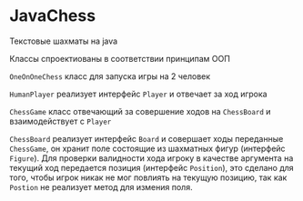# JavaChess

Текстовые шахматы на java

Классы спроектиованы в соответствии принципам ООП

`OneOnOneChess` класс для запуска игры на 2 человек 

`HumanPlayer` реализует интерфейс `Player` и отвечает за ход игрока

`ChessGame` класс отвечающий за совершение ходов на `ChessBoard` и взаимодействует с `Player`

`ChessBoard` реализует интерфейс `Board` и совершает ходы переданные `ChessGame`, он хранит поле состоящие из шахматных фигур (интерфейс `Figure`). Для проверки валидности хода игроку в качестве аргумента на текущий ход передается позиция (интерфейс `Position`), это сделано для того, чтобы игрок никак не мог повлиять на текущую позицию, так как `Postion` не реализует метод для измения поля.
